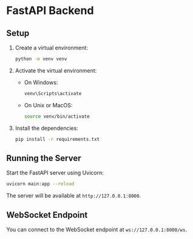 # FastAPI Backend

## Setup

1. Create a virtual environment:
    ```bash
    python -m venv venv
    ```

2. Activate the virtual environment:
    - On Windows:
        ```bash
        venv\Scripts\activate
        ```
    - On Unix or MacOS:
        ```bash
        source venv/bin/activate
        ```

3. Install the dependencies:
    ```bash
    pip install -r requirements.txt
    ```

## Running the Server

Start the FastAPI server using Uvicorn:
```bash
uvicorn main:app --reload
```

The server will be available at `http://127.0.0.1:8000`.

## WebSocket Endpoint

You can connect to the WebSocket endpoint at `ws://127.0.0.1:8000/ws`.
